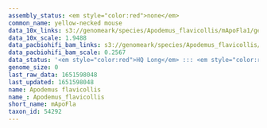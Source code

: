 ```yaml
---
assembly_status: <em style="color:red">none</em>
common_name: yellow-necked mouse
data_10x_links: s3://genomeark/species/Apodemus_flavicollis/mApoFla1/genomic_data/10x/<br>
data_10x_scale: 1.9488
data_pacbiohifi_bam_links: s3://genomeark/species/Apodemus_flavicollis/mApoFla1/genomic_data/pacbio_hifi/<br>
data_pacbiohifi_bam_scale: 0.2567
data_status: '<em style="color:red">HQ Long</em> ::: <em style="color:red">Long</em> ::: <em style="color:red">Short</em> ::: <em style="color:red">Phasing</em> ::: <em style="color:red">Scaffolding</em>'
genome_size: 0
last_raw_data: 1651598048
last_updated: 1651598048
name: Apodemus flavicollis
name_: Apodemus_flavicollis
short_name: mApoFla
taxon_id: 54292
---
```

